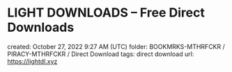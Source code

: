 # LIGHT DOWNLOADS – Free Direct Downloads

created: October 27, 2022 9:27 AM (UTC)
folder: BOOKMRKS-MTHRFCKR / PIRACY-MTHRFCKR / Direct Download
tags: direct download
url: https://lightdl.xyz